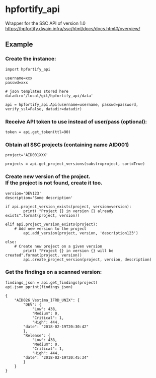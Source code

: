 # hpfortify_api
Wrapper for the SSC API of version 1.0</br>
https://hpfortify.dwain.infra/ssc/html/docs/docs.html#/overview/

## Example

### Create the instance:
```
import hpfortify_api

username=xxx
passwd=xxx

# json templates stored here
datadir='/local/git/hpfortify_api/data'

api = hpfortify_api.Api(username=username, passwd=password, verify_ssl=False, datadir=datadir)
```

### Receive API token to use instead of user/pass (optional):
```
token = api.get_token(ttl=90)
```

### Obtain all SSC projects (containing name AID001)
```
project='AID001XXX'

projects = api.get_project_versions(substr=project, sort=True)
```

### Create new version of the project.</br>If the project is not found, create it too.
```
version='DEV123'
description='Some description'

if api.project_version_exists(project, version=version):
        print( "Project {} in version {} already exists".format(project, version))

elif api.project_version_exists(project):
	# Add new version to the project
        api.add_version(project, version, 'description123')

else:
	# Create new project on a given version
        print( "Project {} in version {} will be created".format(project, version))
        api.create_project_version(project, version, description)

```
### Get the findings on a scanned version:
```
findings_json = api.get_findings(project)
api.json_pprint(findings_json)

{
    "AID026_Vestima_IFRD_UNIX": {
        "DEV": {
            "Low": 438,
            "Medium": 0,
            "Critical": 1,
            "High": 444,
	    "date": "2018-02-19T20:30:42"
        },
        "Release": {
            "Low": 438,
            "Medium": 0,
            "Critical": 1,
            "High": 444,
	    "date": "2018-02-19T20:45:34"
        }
    }
}

```
